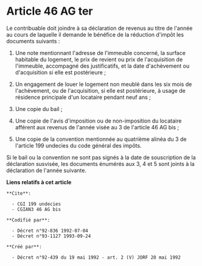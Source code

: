 # Article 46 AG ter

Le contribuable doit joindre à sa déclaration de revenus au titre de l'année au cours de laquelle il demande le bénéfice de
la réduction d'impôt les documents suivants :

1. Une note mentionnant l'adresse de l'immeuble concerné, la surface habitable du logement, le prix de revient ou prix de
l'acquisition de l'immeuble, accompagné des justificatifs, et la date d'achèvement ou d'acquisition si elle est postérieure ;

2. Un engagement de louer le logement non meublé dans les six mois de l'achèvement, ou de l'acquisition, si elle est
postérieure, à usage de résidence principale d'un locataire pendant neuf ans ;

3. Une copie du bail ;

4. Une copie de l'avis d'imposition ou de non-imposition du locataire afférent aux revenus de l'année visée au 3 de l'article
46 AG bis ;

5. Une copie de la convention mentionnée au quatrième alinéa du 3 de l'article 199 undecies du code général des impôts.

Si le bail ou la convention ne sont pas signés à la date de souscription de la déclaration susvisée, les documents énumérés
aux 3, 4 et 5 sont joints à la déclaration de l'année suivante.

**Liens relatifs à cet article**

	**Cite**:

	  - CGI 199 undecies
	  - CGIAN3 46 AG bis

	**Codifié par**:

	  - Décret n°92-836 1992-07-04
	  - Décret n°93-1127 1993-09-24

	**Créé par**:

	  - Décret n°92-439 du 19 mai 1992 - art. 2 (V) JORF 20 mai 1992
